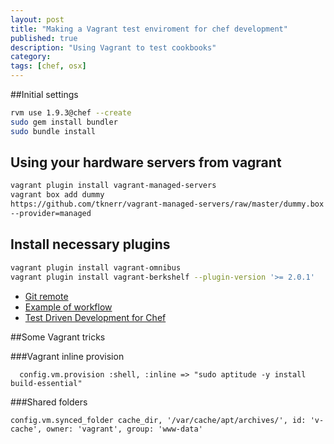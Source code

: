```yaml
---
layout: post
title: "Making a Vagrant test enviroment for chef development"
published: true
description: "Using Vagrant to test cookbooks"
category: 
tags: [chef, osx]
---
```



##Initial settings

```bash
rvm use 1.9.3@chef --create
sudo gem install bundler
sudo bundle install
```

## Using your hardware servers from vagrant

```bash
vagrant plugin install vagrant-managed-servers
vagrant box add dummy
https://github.com/tknerr/vagrant-managed-servers/raw/master/dummy.box
--provider=managed
```

## Install necessary plugins

```bash
vagrant plugin install vagrant-omnibus
vagrant plugin install vagrant-berkshelf --plugin-version '>= 2.0.1'
```


* [Git remote](http://stackoverflow.com/questions/1519006/git-how-to-create-remote-branch)
* [Example of workflow](http://stackoverflow.com/questions/22531452/chef-workflow-for-new-cookbooks)
* [Test Driven Development for Chef](http://leopard.in.ua/2013/12/01/chef-and-tdd/)





##Some Vagrant tricks

###Vagrant inline provision

```
  config.vm.provision :shell, :inline => "sudo aptitude -y install build-essential"
```

###Shared folders

```
config.vm.synced_folder cache_dir, '/var/cache/apt/archives/', id: 'v-cache', owner: 'vagrant', group: 'www-data'
```
